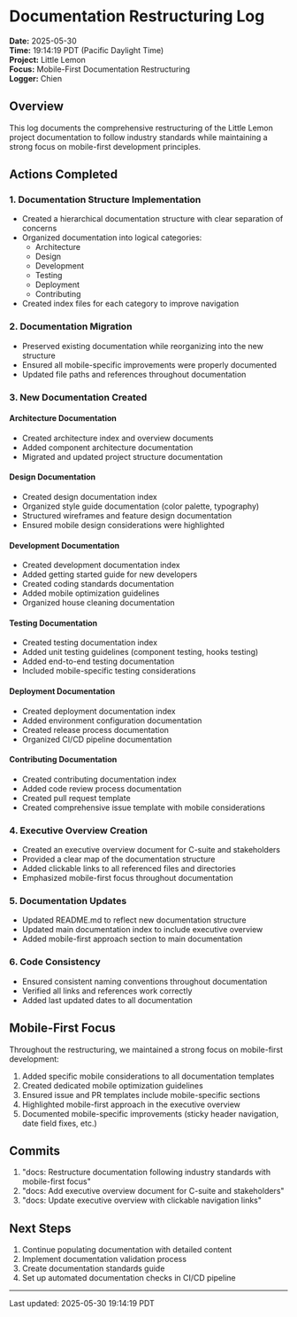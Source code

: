 # Documentation Restructuring Log

**Date:** 2025-05-30  
**Time:** 19:14:19 PDT (Pacific Daylight Time)  
**Project:** Little Lemon  
**Focus:** Mobile-First Documentation Restructuring  
**Logger:** Chien  

## Overview

This log documents the comprehensive restructuring of the Little Lemon project documentation to follow industry standards while maintaining a strong focus on mobile-first development principles.

## Actions Completed

### 1. Documentation Structure Implementation

- Created a hierarchical documentation structure with clear separation of concerns
- Organized documentation into logical categories:
  - Architecture
  - Design
  - Development
  - Testing
  - Deployment
  - Contributing
- Created index files for each category to improve navigation

### 2. Documentation Migration

- Preserved existing documentation while reorganizing into the new structure
- Ensured all mobile-specific improvements were properly documented
- Updated file paths and references throughout documentation

### 3. New Documentation Created

#### Architecture Documentation
- Created architecture index and overview documents
- Added component architecture documentation
- Migrated and updated project structure documentation

#### Design Documentation
- Created design documentation index
- Organized style guide documentation (color palette, typography)
- Structured wireframes and feature design documentation
- Ensured mobile design considerations were highlighted

#### Development Documentation
- Created development documentation index
- Added getting started guide for new developers
- Created coding standards documentation
- Added mobile optimization guidelines
- Organized house cleaning documentation

#### Testing Documentation
- Created testing documentation index
- Added unit testing guidelines (component testing, hooks testing)
- Added end-to-end testing documentation
- Included mobile-specific testing considerations

#### Deployment Documentation
- Created deployment documentation index
- Added environment configuration documentation
- Created release process documentation
- Organized CI/CD pipeline documentation

#### Contributing Documentation
- Created contributing documentation index
- Added code review process documentation
- Created pull request template
- Created comprehensive issue template with mobile considerations

### 4. Executive Overview Creation

- Created an executive overview document for C-suite and stakeholders
- Provided a clear map of the documentation structure
- Added clickable links to all referenced files and directories
- Emphasized mobile-first focus throughout documentation

### 5. Documentation Updates

- Updated README.md to reflect new documentation structure
- Updated main documentation index to include executive overview
- Added mobile-first approach section to main documentation

### 6. Code Consistency

- Ensured consistent naming conventions throughout documentation
- Verified all links and references work correctly
- Added last updated dates to all documentation

## Mobile-First Focus

Throughout the restructuring, we maintained a strong focus on mobile-first development:

1. Added specific mobile considerations to all documentation templates
2. Created dedicated mobile optimization guidelines
3. Ensured issue and PR templates include mobile-specific sections
4. Highlighted mobile-first approach in the executive overview
5. Documented mobile-specific improvements (sticky header navigation, date field fixes, etc.)

## Commits

1. "docs: Restructure documentation following industry standards with mobile-first focus"
2. "docs: Add executive overview document for C-suite and stakeholders"
3. "docs: Update executive overview with clickable navigation links"

## Next Steps

1. Continue populating documentation with detailed content
2. Implement documentation validation process
3. Create documentation standards guide
4. Set up automated documentation checks in CI/CD pipeline

---

Last updated: 2025-05-30 19:14:19 PDT

